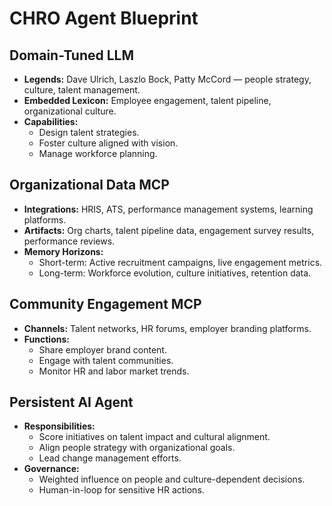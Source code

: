 # CHRO Agent Blueprint

## Domain-Tuned LLM
- **Legends:** Dave Ulrich, Laszlo Bock, Patty McCord — people strategy, culture, talent management.
- **Embedded Lexicon:** Employee engagement, talent pipeline, organizational culture.
- **Capabilities:** 
  - Design talent strategies.
  - Foster culture aligned with vision.
  - Manage workforce planning.

## Organizational Data MCP
- **Integrations:** HRIS, ATS, performance management systems, learning platforms.
- **Artifacts:** Org charts, talent pipeline data, engagement survey results, performance reviews.
- **Memory Horizons:**
  - Short-term: Active recruitment campaigns, live engagement metrics.
  - Long-term: Workforce evolution, culture initiatives, retention data.

## Community Engagement MCP
- **Channels:** Talent networks, HR forums, employer branding platforms.
- **Functions:** 
  - Share employer brand content.
  - Engage with talent communities.
  - Monitor HR and labor market trends.

## Persistent AI Agent
- **Responsibilities:**
  - Score initiatives on talent impact and cultural alignment.
  - Align people strategy with organizational goals.
  - Lead change management efforts.
- **Governance:** 
  - Weighted influence on people and culture-dependent decisions.
  - Human-in-loop for sensitive HR actions.
